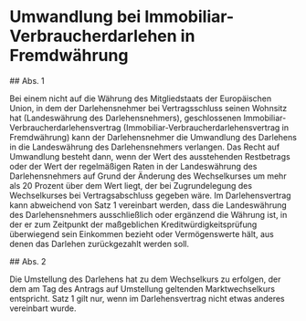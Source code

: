 # Umwandlung bei Immobiliar-Verbraucherdarlehen in Fremdwährung



\#\# Abs. 1

 Bei einem nicht auf die Währung des Mitgliedstaats der Europäischen Union, in dem der Darlehensnehmer bei Vertragsschluss seinen Wohnsitz hat (Landeswährung des Darlehensnehmers), geschlossenen Immobiliar\-Verbraucherdarlehensvertrag (Immobiliar\-Verbraucherdarlehensvertrag in Fremdwährung) kann der Darlehensnehmer die Umwandlung des Darlehens in die Landeswährung des Darlehensnehmers verlangen. Das Recht auf Umwandlung besteht dann, wenn der Wert des ausstehenden Restbetrags oder der Wert der regelmäßigen Raten in der Landeswährung des Darlehensnehmers auf Grund der Änderung des Wechselkurses um mehr als 20 Prozent über dem Wert liegt, der bei Zugrundelegung des Wechselkurses bei Vertragsabschluss gegeben wäre. Im Darlehensvertrag kann abweichend von Satz 1 vereinbart werden, dass die Landeswährung des Darlehensnehmers ausschließlich oder ergänzend die Währung ist, in der er zum Zeitpunkt der maßgeblichen Kreditwürdigkeitsprüfung überwiegend sein Einkommen bezieht oder Vermögenswerte hält, aus denen das Darlehen zurückgezahlt werden soll.

\#\# Abs. 2

 Die Umstellung des Darlehens hat zu dem Wechselkurs zu erfolgen, der dem am Tag des Antrags auf Umstellung geltenden Marktwechselkurs entspricht. Satz 1 gilt nur, wenn im Darlehensvertrag nicht etwas anderes vereinbart wurde. 


